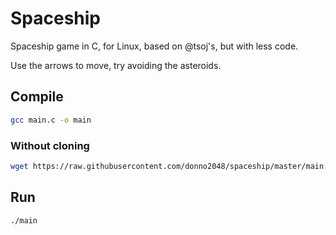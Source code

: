 # Spaceship

Spaceship game in C, for Linux, based on @tsoj's, but with less code.

Use the arrows to move, try avoiding the asteroids.

## Compile

```sh
gcc main.c -o main
```

### Without cloning

```sh
wget https://raw.githubusercontent.com/donno2048/spaceship/master/main.c -O- | gcc -xc - -omain
```

## Run

```sh
./main
```
